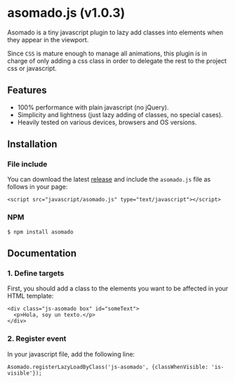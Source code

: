 # asomado.js (v1.0.3)

Asomado is a tiny javascript plugin to lazy add classes into elements when they appear in the viewport.

Since `CSS` is mature enough to manage all animations, this plugin is in charge of only adding a css class in order to delegate the rest to the project css or javascript.

## Features

- 100% performance with plain javascript (no jQuery).
- Simplicity and lightness (just lazy adding of classes, no special cases).
- Heavily tested on various devices, browsers and OS versions.

## Installation

### File include
You can download the latest [release](https://github.com/roura356a/asomado/releases) and include the `asomado.js` file as follows in your page:
```
<script src="javascript/asomado.js" type="text/javascript"></script>
```

### NPM
```
$ npm install asomado
```

## Documentation
### 1. Define targets
First, you should add a class to the elements you want to be affected in your HTML template:

```
<div class="js-asomado box" id="someText">
  <p>Hola, soy un texto.</p>
</div>
```

### 2. Register event
In your javascript file, add the following line:

```
Asomado.registerLazyLoadByClass('js-asomado', {classWhenVisible: 'is-visible'});
```
